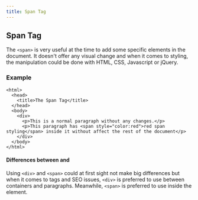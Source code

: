 ```yaml
---
title: Span Tag
---
```

## Span Tag

The `<span>` is very useful at the time to add some specific elements in the document. It doesn't offer any visual change and when it comes to styling, the manipulation could be done with HTML, CSS, Javascript or jQuery.

### Example
```
<html>
  <head>
    <title>The Span Tag</title>
  </head>
  <body>
    <div>
      <p>This is a normal paragraph without any changes.</p>
      <p>This paragraph has <span style="color:red">red span styling</span> inside it without affect the rest of the document</p>
    </div>
  </body>  
</html>
```

#### Differences between <span> and <div>
Using `<div>` and `<span>` could at first sight not make big differences but when it comes to tags and SEO issues, `<div>` is preferred to use between containers and paragraphs. Meanwhile, `<span>` is preferred to use inside the element.
